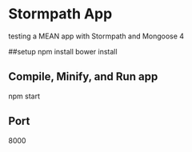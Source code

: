 # Stormpath App
testing a MEAN app with Stormpath and Mongoose 4

##setup
npm install
bower install

## Compile, Minify, and Run app
npm start

## Port
8000

